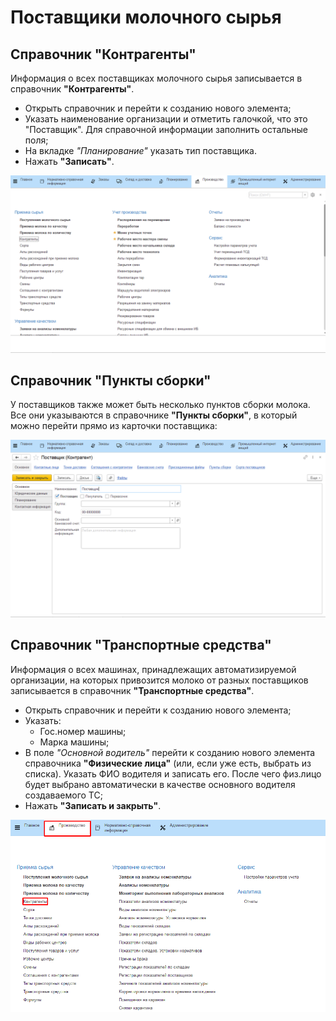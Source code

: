 # Поставщики молочного сырья

## Справочник "Контрагенты"
Информация о всех поставщиках молочного сырья записывается в справочник **"Контрагенты"**.

- Открыть справочник и перейти к созданию нового элемента;
- Указать наименование организации и отметить галочкой, что это "Поставщик". Для справочной информации заполнить остальные поля;
- На вкладке *"Планирование"* указать тип поставщика.
- Нажать **"Записать"**.

![](postavshchiki_molochnogo_syrya.assets/1.gif)

## Справочник "Пункты сборки"

У поставщиков также может быть несколько пунктов сборки молока. Все они указываются в справочнике **"Пункты сборки"**, в который можно перейти прямо из карточки поставщика:

![](postavshchiki_molochnogo_syrya.assets/2.gif)  

## Справочник "Транспортные средства"

Информация о всех машинах, принадлежащих автоматизируемой организации, на которых привозится молоко от разных поставщиков записывается в справочник **"Транспортные средства"**.

- Открыть справочник и перейти к созданию нового элемента;
- Указать:
    - Гос.номер машины;  
    - Марка машины;  
- В поле *"Основной водитель"* перейти к созданию нового элемента
    справочника **"Физические лица"** (или, если уже есть, выбрать из
    списка). Указать ФИО водителя и записать его. После чего физ.лицо будет
    выбрано автоматически в качестве основного водителя создаваемого ТС; 
- Нажать **"Записать и закрыть"**.

![](postavshchiki_molochnogo_syrya.assets/1.png)